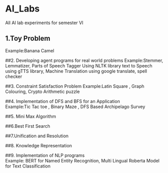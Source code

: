 # AI_Labs
All AI lab experiments for semester VI 

## 1.Toy Problem
Example:Banana Camel

##2. Developing agent programs for real world problems
Example:Stemmer, Lemmatizer, Parts of Speech Tagger Using NLTK 
library text to Speech using gTTS library, Machine Translation using google 
translate, spell checker 

##3. Constraint Satisfaction Problem 
Example:Latin Square , Graph Colouring, Crypto Arithmetic puzzle

##4. Implementation of DFS and BFS for an Application </br>
Example:Tic Tac toe , Binary Maze , DFS Based Archipelago Survey

##5. Mini Max Algorithm 

##6.Best First Search 

##7.Unification and Resolution 

##8. Knowledge Representation 

##9. Implementation of NLP programs </br>
Example: BERT for Named Entity Recognition, Multi Lingual Roberta Model 
for Text Classification
